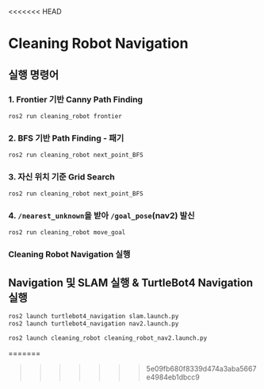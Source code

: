 <<<<<<< HEAD
# Cleaning Robot Navigation

## 실행 명령어

### 1. Frontier 기반 Canny Path Finding
```bash
ros2 run cleaning_robot frontier
```

### 2. BFS 기반 Path Finding - 패기
```bash
ros2 run cleaning_robot next_point_BFS
```

### 3. 자신 위치 기준 Grid Search
```bash
ros2 run cleaning_robot next_point_BFS
```

### 4. `/nearest_unknown`을 받아 `/goal_pose`(nav2) 발신
```bash
ros2 run cleaning_robot move_goal
```

### Cleaning Robot Navigation 실행
## Navigation 및 SLAM 실행 & TurtleBot4 Navigation 실행
```bash
ros2 launch turtlebot4_navigation slam.launch.py
ros2 launch turtlebot4_navigation nav2.launch.py
```

```bash
ros2 launch cleaning_robot cleaning_robot_nav2.launch.py
```
=======
>>>>>>> 5e09fb680f8339d474a3aba5667e4984eb1dbcc9

